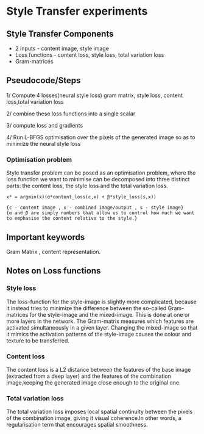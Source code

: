 # Style Transfer experiments

## Style Transfer Components
* 2 inputs - content image, style image
* Loss functions - content loss, style loss, total variation loss
* Gram-matrices


## Pseudocode/Steps

1/ Compute  4 losses(neural style loss)
gram matrix, style loss, content loss,total variation loss

2/ combine these loss functions into a single scalar

3/ compute loss and gradients

4/ Run L-BFGS optimisation over the pixels of the generated image so as to minimize the neural style loss


### Optimisation problem

Style transfer problem can be posed as an optimisation problem, where the loss function we want to minimise can be decomposed into three distinct parts: the content loss, the style loss and the total variation loss.

```
x* = argmin(x)(α*content_loss(c,x) + β*style_loss(s,x))

{c - content image , x - combined image/output , s - style image}
{α and β are simply numbers that allow us to control how much we want to emphasise the content relative to the style.}
```

## Important keywords
Gram Matrix , content representation.


## Notes on Loss functions

### Style loss

The loss-function for the style-image is slightly more complicated, because it instead tries to minimize the difference between the so-called Gram-matrices for the style-image and the mixed-image. This is done at one or more layers in the network. The Gram-matrix measures which features are activated simultaneously in a given layer. Changing the mixed-image so that it mimics the activation patterns of the style-image causes the colour and texture to be transferred.




### Content loss

The content loss is a L2 distance between the features of the base
image (extracted from a deep layer) and the features of the combination image,keeping the generated image close enough to the original one.

### Total variation loss

The total variation loss imposes local spatial continuity between
the pixels of the combination image, giving it visual coherence.In other words, a regularisation term that encourages spatial smoothness.